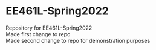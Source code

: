 # EE461L-Spring2022
Repository for EE461L-Spring2022
<br> 
Made first change to repo
<br>
Made second change to repo for demonstration purposes

